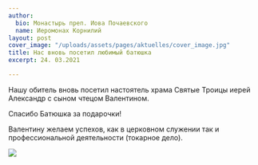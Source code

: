 ```yaml
---
author:
  bio: Монастырь преп. Иова Почаевского
  name: Иеромонах Корнилий
layout: post
cover_image: "/uploads/assets/pages/aktuelles/cover_image.jpg"
title: Нас вновь посетил любимый батюшка
excerpt: 24. 03.2021

---
```

Нашу обитель вновь посетил настоятель храма Святые Троицы иерей Александр с сыном чтецом Валентином.

Спасибо Батюшка за подарочки!

Валентину желаем успехов, как в церковном служении так и профессиональной деятельности (токарное дело).

![](https://res.cloudinary.com/hiobmon/image/upload/v1616925759/media/2021/photo_2021-03-28_11-58-30_alqwl5.jpg)